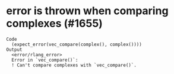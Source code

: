 # error is thrown when comparing complexes (#1655)

    Code
      (expect_error(vec_compare(complex(), complex())))
    Output
      <error/rlang_error>
      Error in `vec_compare()`:
      ! Can't compare complexes with `vec_compare()`.

